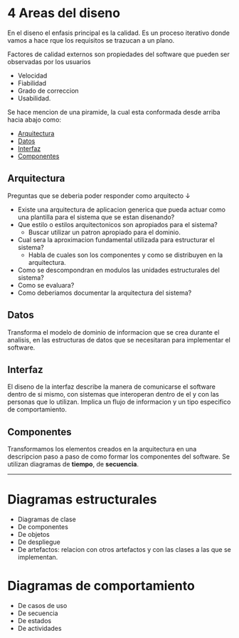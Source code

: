 # 4 Areas del diseno

En el diseno el enfasis principal es la calidad.
Es un proceso iterativo donde vamos a hace rque los requisitos se trazucan a un plano.

Factores de calidad externos son propiedades del software que pueden ser observadas por los usuarios

- Velocidad
- Fiabilidad
- Grado de correccion
- Usabilidad.

Se hace mencion de una piramide, la cual esta conformada desde arriba hacia abajo como:

- [Arquitectura](#arquitectura)
- [Datos](#datos)
- [Interfaz](#interfaz)
- [Componentes](#componentes)

## Arquitectura

Preguntas que se deberia poder responder como arquitecto $\downarrow$

- Existe una arquitectura de aplicacion generica que pueda actuar como una plantilla para el sistema que se estan disenando?
- Que estilo o estilos arquitectonicos son apropiados para el sistema?
  - Buscar utilizar un patron apropiado para el dominio.
- Cual sera la aproximacion fundamental utilizada para estructurar el sistema?
  - Habla de cuales son los componentes y como se distribuyen en la arquitectura.
- Como se descompondran en modulos las unidades estructurales del sistema?
- Como se evaluara?
- Como deberiamos documentar la arquitectura del sistema?

## Datos

Transforma el modelo de dominio de informacion que se crea durante el analisis, en las estructuras de datos que se necesitaran para implementar el software.

## Interfaz

El diseno de la interfaz describe la manera de comunicarse el software dentro de si mismo, con sistemas que interoperan dentro de el y con las personas que lo utilizan.
Implica un flujo de informacion y un tipo especifico de comportamiento.

## Componentes

Transformamos los elementos creados en la arquitectura en una descripcion paso a paso de como formar los componentes del software.
Se utilizan diagramas de **tiempo**, de **secuencia**.

---

# Diagramas estructurales

- Diagramas de clase
- De componentes
- De objetos
- De despliegue
- De artefactos: relacion con otros artefactos y con las clases a las que se implementan.

# Diagramas de comportamiento

- De casos de uso
- De secuencia
- De estados
- De actividades
